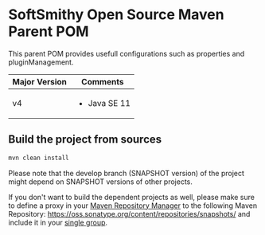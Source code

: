 # SoftSmithy Open Source Maven Parent POM

This parent POM provides usefull configurations such as properties and pluginManagement.

| Major Version | Comments |
| ------------- | ------- |
| v4 | <ul><li>Java SE 11</li></ul> |


## Build the project from sources
```bash
mvn clean install
```
Please note that the develop branch (SNAPSHOT version) of the project might depend on SNAPSHOT versions of other projects.

If you don't want to build the dependent projects as well, please make sure to define a proxy in your [Maven Repository Manager](https://maven.apache.org/repository-management.html) to the following Maven Repository: https://oss.sonatype.org/content/repositories/snapshots/ and include it in your [single group](https://help.sonatype.com/repomanager3/formats/maven-repositories#MavenRepositories-ConfiguringApacheMaven).
